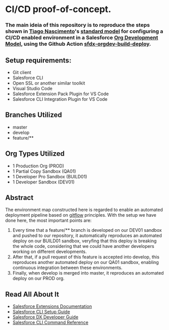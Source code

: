 # CI/CD proof-of-concept.

### The main ideia of this repository is to reproduce the steps shown in [Tiago Nascimento](https://github.com/tiagonnascimento)'s [standard model](https://www.linkedin.com/pulse/setting-up-your-salesforce-repository-github-cicd-using-nascimento/) for configuring a CI/CD enabled environment in a Salesforce [Org Development Model](https://developer.salesforce.com/tools/vscode/en/user-guide/development-models), using the Github Action [sfdx-orgdev-build-deploy](https://github.com/marketplace/actions/sfdx-orgdev-build-deploy).

## Setup requirements:
* Git client
* Salesforce CLI
* Open SSL or another similar toolkit
* Visual Studio Code
* Salesforce Extension Pack Plugin for VS Code
* Salesforce CLI Integration Plugin for VS Code

## Branches Utilized
* master
* develop
* feature/**

## Org Types Utilized
* 1 Production Org (PROD)
* 1 Partial Copy Sandbox (QA01)
* 1 Developer Pro Sandbox (BUILD01)
* 1 Developer Sandbox (DEV01)

## Abstract
The environment map constructed here is regarded to enable an automated deployment pipeline based on [gitflow](https://www.atlassian.com/git/tutorials/comparing-workflows/gitflow-workflow) principles. With the setup we have done here, the most important points are: 
1. Every time that a feature/** branch is developed on our DEV01 sandbox and pushed to our repository, it automatically reproduces an automated deploy on our BUILD01 sandbox, veryfing that this deploy is breaking the whole code, considering that we could have another developers working on different developments.
2. After that, if a pull request of this feature is accepted into develop, this reproduces another automated deploy on our QA01 sandbox, enabling continuous integration between these environments. 
3. Finally, when develop is merged into master, it reproduces an automated deploy on our PROD org.

## Read All About It

- [Salesforce Extensions Documentation](https://developer.salesforce.com/tools/vscode/)
- [Salesforce CLI Setup Guide](https://developer.salesforce.com/docs/atlas.en-us.sfdx_setup.meta/sfdx_setup/sfdx_setup_intro.htm)
- [Salesforce DX Developer Guide](https://developer.salesforce.com/docs/atlas.en-us.sfdx_dev.meta/sfdx_dev/sfdx_dev_intro.htm)
- [Salesforce CLI Command Reference](https://developer.salesforce.com/docs/atlas.en-us.sfdx_cli_reference.meta/sfdx_cli_reference/cli_reference.htm)
